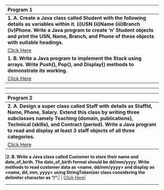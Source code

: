 | **Program 1**|
|:---------------|
| **1. A. Create a Java class called Student with the following details as variables within it. (i)USN (ii)Name (iii)Branch (iv)Phone. Write a Java program to create ‘n’ Student objects and print the USN, Name, Branch, and Phone of these objects with suitable headings.**|
  | [Click Here](1A.java)|
|**1. B. Write a Java program to implement the Stack using arrays. Write Push(), Pop(), and Display() methods to demonstrate its working.**|
  | [Click Here]()|

--------------

|**Program 2**|
|:------------------|
|**2. A. Design a super class called Staff with details as StaffId, Name, Phone, Salary. Extend this class by writing three subclasses namely Teaching (domain, publications), Technical (skills), and Contract (period). Write a Java program to read and display at least 3 staff objects of all three categories.**|
 |  [Click Here]()|
   


|**2. B. Write a Java class called Customer to store their name and date_of_birth. The date_of_birth format should be dd/mm/yyyy. Write methods to read customer data as <name, dd/mm/yyyy> and display as <name, dd, mm, yyyy> using StringTokenizer class considering the delimiter character as “/”.**|
| [Click Here]()|
   
--------------


